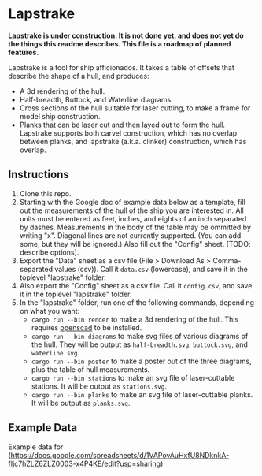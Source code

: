 # Lapstrake

**Lapstrake is under construction. It is not done yet, and does not yet
 do the things this readme describes. This file is a roadmap of
 planned features.**

Lapstrake is a tool for ship afficionados. It takes a table of offsets
that describe the shape of a hull, and produces:

- A 3d rendering of the hull.
- Half-breadth, Buttock, and Waterline diagrams.
- Cross sections of the hull suitable for laser cutting, to make a
  frame for model ship construction.
- Planks that can be laser cut and then layed out to form the
  hull. Lapstrake supports both carvel construction, which has no
  overlap between planks, and lapstrake (a.k.a. clinker) construction,
  which has overlap.


## Instructions

1. Clone this repo.
2. Starting with the Google doc of example data below as a template,
   fill out the measurements of the hull of the ship you are
   interested in. All units must be entered as feet, inches, and
   eights of an inch separated by dashes. Measurements in the body of
   the table may be ommitted by writing "x". Diagonal lines are not
   currently supported. (You can add some, but they will be ignored.)
   Also fill out the "Config" sheet. [TODO: describe options].
3. Export the "Data" sheet as a csv file (File > Download As >
   Comma-separated values (csv)). Call it `data.csv` (lowercase), and
   save it in the toplevel "lapstrake" folder.
4. Also export the "Config" sheet as a csv file. Call it `config.csv`,
   and save it in the toplevel "lapstrake" folder.
5. In the "lapstrake" folder, run one of the following commands,
   depending on what you want:
   - `cargo run --bin render` to make a 3d rendering of the hull. This
     requires [openscad](http://www.openscad.org/) to be installed.
   - `cargo run --bin diagrams` to make svg files of various diagrams
     of the hull. They will be output as `half-breadth.svg`,
     `buttock.svg`, and `waterline.svg`.
   - `cargo run --bin poster` to make a poster out of the three
     diagrams, plus the table of hull measurements.
   - `cargo run --bin stations` to make an svg file of laser-cuttable
     stations. It will be output as `stations.svg`.
   - `cargo run --bin planks` to make an svg file of laser-cuttable
     planks. It will be output as `planks.svg`.


## Example Data

Example data for 
(https://docs.google.com/spreadsheets/d/1VAPovAuHxfU8NDknkA-fIjc7hZLZ6ZLZ0003-x4P4KE/edit?usp=sharing)

